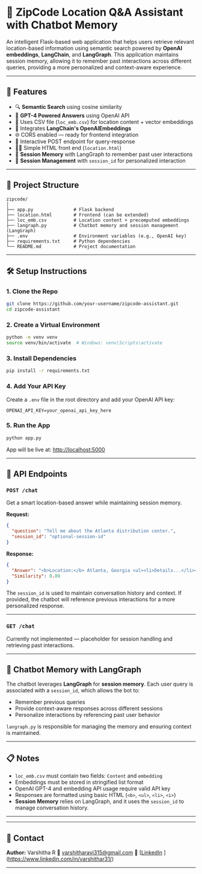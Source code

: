 
# 📍 ZipCode Location Q&A Assistant with Chatbot Memory

An intelligent Flask-based web application that helps users retrieve relevant location-based information using semantic search powered by **OpenAI embeddings**, **LangChain**, and **LangGraph**. This application maintains session memory, allowing it to remember past interactions across different queries, providing a more personalized and context-aware experience.

---

## 🚀 Features

- 🔍 **Semantic Search** using cosine similarity
- 🤖 **GPT-4 Powered Answers** using OpenAI API
- 📁 Uses CSV file (`loc_emb.csv`) for location content + vector embeddings
- 🧠 Integrates **LangChain's OpenAIEmbeddings**
- 🌐 CORS enabled — ready for frontend integration
- 💬 Interactive POST endpoint for query-response
- 🧑‍💻 Simple HTML front end (`location.html`)
- 🧠 **Session Memory** with LangGraph to remember past user interactions
- 🔑 **Session Management** with `session_id` for personalized interaction

---

## 📂 Project Structure

```
zipcode/
│
├── app.py               # Flask backend
├── location.html        # Frontend (can be extended)
├── loc_emb.csv          # Location content + precomputed embeddings
├── langraph.py          # Chatbot memory and session management (LangGraph)
├── .env                 # Environment variables (e.g., OpenAI key)
├── requirements.txt     # Python dependencies
└── README.md            # Project documentation
```

---

## 🛠️ Setup Instructions

### 1. Clone the Repo

```bash
git clone https://github.com/your-username/zipcode-assistant.git
cd zipcode-assistant
```

### 2. Create a Virtual Environment

```bash
python -m venv venv
source venv/bin/activate  # Windows: venv\Scripts\activate
```

### 3. Install Dependencies

```bash
pip install -r requirements.txt
```

### 4. Add Your API Key

Create a `.env` file in the root directory and add your OpenAI API key:

```
OPENAI_API_KEY=your_openai_api_key_here
```

### 5. Run the App

```bash
python app.py
```

App will be live at: [http://localhost:5000](http://localhost:5000)

---

## 🔌 API Endpoints

### `POST /chat`

Get a smart location-based answer while maintaining session memory.

**Request:**

```json
{
  "question": "Tell me about the Atlanta distribution center.",
  "session_id": "optional-session-id"
}
```

**Response:**

```json
{
  "Answer": "<b>Location:</b> Atlanta, Georgia <ul><li>Details...</li></ul>",
  "Similarity": 0.89
}
```

The `session_id` is used to maintain conversation history and context. If provided, the chatbot will reference previous interactions for a more personalized response.

---

### `GET /chat`

Currently not implemented — placeholder for session handling and retrieving past interactions.

---

## 💬 Chatbot Memory with LangGraph

The chatbot leverages **LangGraph** for **session memory**. Each user query is associated with a `session_id`, which allows the bot to:

- Remember previous queries
- Provide context-aware responses across different sessions
- Personalize interactions by referencing past user behavior

`langraph.py` is responsible for managing the memory and ensuring context is maintained.

---

## 📋 Notes

- `loc_emb.csv` must contain two fields: `Content` and `embedding`
- Embeddings must be stored in stringified list format
- OpenAI GPT-4 and embedding API usage require valid API key
- Responses are formatted using basic HTML (`<b>`, `<ul>`, `<li>`, `<i>`)
- **Session Memory** relies on LangGraph, and it uses the `session_id` to manage conversation history.

---

---

## 🙌 Contact

**Author:** Varshitha R
📧 varshitharavi315@gmail.com
🔗 [[LinkedIn](https://www.linkedin.com/in/your-profile)  ](https://www.linkedin.com/in/varshithar31/)


---
```


